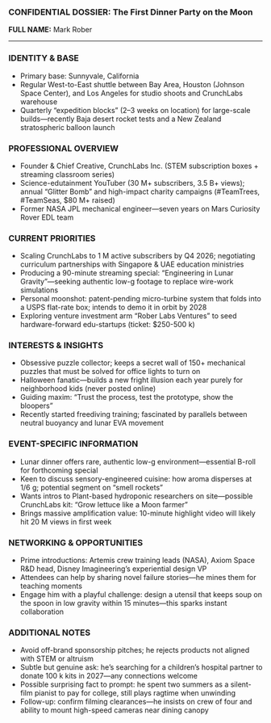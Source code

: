 ### CONFIDENTIAL DOSSIER: The First Dinner Party on the Moon

**FULL NAME:** Mark Rober

---
### IDENTITY & BASE
- Primary base: Sunnyvale, California
- Regular West-to-East shuttle between Bay Area, Houston (Johnson Space Center), and Los Angeles for studio shoots and CrunchLabs warehouse
- Quarterly “expedition blocks” (2–3 weeks on location) for large-scale builds—recently Baja desert rocket tests and a New Zealand stratospheric balloon launch

### PROFESSIONAL OVERVIEW
- Founder & Chief Creative, CrunchLabs Inc. (STEM subscription boxes + streaming classroom series)
- Science-edutainment YouTuber (30 M+ subscribers, 3.5 B+ views); annual “Glitter Bomb” and high-impact charity campaigns (#TeamTrees, #TeamSeas, $80 M+ raised)
- Former NASA JPL mechanical engineer—seven years on Mars Curiosity Rover EDL team

### CURRENT PRIORITIES
- Scaling CrunchLabs to 1 M active subscribers by Q4 2026; negotiating curriculum partnerships with Singapore & UAE education ministries
- Producing a 90-minute streaming special: “Engineering in Lunar Gravity”—seeking authentic low-g footage to replace wire-work simulations
- Personal moonshot: patent-pending micro-turbine system that folds into a USPS flat-rate box; intends to demo it in orbit by 2028
- Exploring venture investment arm “Rober Labs Ventures” to seed hardware-forward edu-startups (ticket: $250-500 k)

### INTERESTS & INSIGHTS
- Obsessive puzzle collector; keeps a secret wall of 150+ mechanical puzzles that must be solved for office lights to turn on
- Halloween fanatic—builds a new fright illusion each year purely for neighborhood kids (never posted online)
- Guiding maxim: “Trust the process, test the prototype, show the bloopers”
- Recently started freediving training; fascinated by parallels between neutral buoyancy and lunar EVA movement

### EVENT-SPECIFIC INFORMATION
- Lunar dinner offers rare, authentic low-g environment—essential B-roll for forthcoming special
- Keen to discuss sensory-engineered cuisine: how aroma disperses at 1/6 g; potential segment on “smell rockets”
- Wants intros to Plant-based hydroponic researchers on site—possible CrunchLabs kit: “Grow lettuce like a Moon farmer”
- Brings massive amplification value: 10-minute highlight video will likely hit 20 M views in first week

### NETWORKING & OPPORTUNITIES
- Prime introductions: Artemis crew training leads (NASA), Axiom Space R&D head, Disney Imagineering’s experiential design VP
- Attendees can help by sharing novel failure stories—he mines them for teaching moments
- Engage him with a playful challenge: design a utensil that keeps soup on the spoon in low gravity within 15 minutes—this sparks instant collaboration

### ADDITIONAL NOTES
- Avoid off-brand sponsorship pitches; he rejects products not aligned with STEM or altruism
- Subtle but genuine ask: he’s searching for a children’s hospital partner to donate 100 k kits in 2027—any connections welcome
- Possible surprising fact to prompt: he spent two summers as a silent-film pianist to pay for college, still plays ragtime when unwinding
- Follow-up: confirm filming clearances—he insists on crew of four and ability to mount high-speed cameras near dining canopy